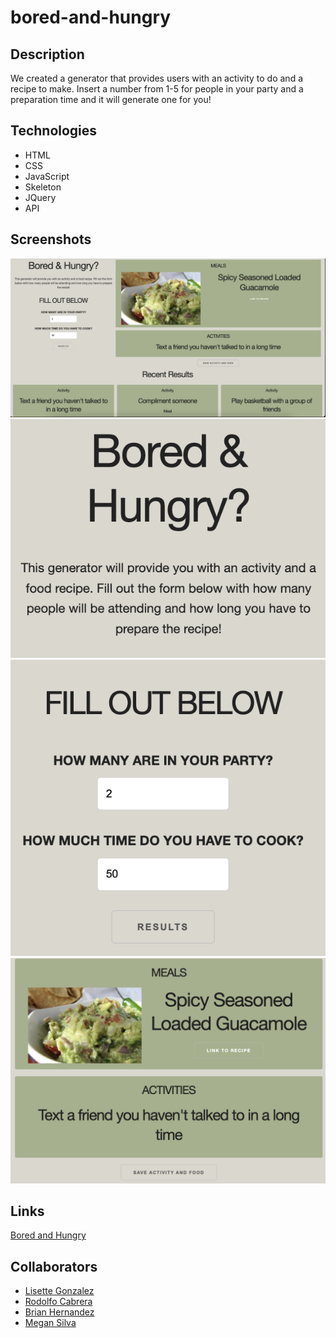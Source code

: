 # bored-and-hungry

## Description
<p> 
    We created a generator that provides users with an activity to do and a recipe to make. Insert a number from 1-5 for people in your party and a preparation time and it will generate one for you!
</p>


## Technologies
<ul>
    <li> HTML
    <li> CSS
    <li> JavaScript
    <li> Skeleton
    <li> JQuery
    <li> API
</ul>

## Screenshots
<img src="./assets/images/entireproject.png" alt="Our entire project">
<img src="./assets/images/description.png" alt="A portion of the project that shoes the title and the instructions">
<img src="./assets/images/interactive.png" alt="Shows where you fill out the criteria">
<img src="./assets/images/results.png" alt="Shows where the food and activities will show up">


## Links

[Bored and Hungry]()

## Collaborators 
- [Lisette Gonzalez](https://github.com/lissygonz)
- [Rodolfo Cabrera](https://github.com/rodolfopoly)
- [Brian Hernandez](https://github.com/HdezB)
- [Megan Silva](https://github.com/megansilva) 
